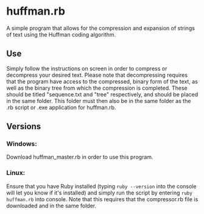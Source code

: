 # huffman.rb
A simple program that allows for the compression and expansion of strings of text using the Huffman coding algorithm.

## Use
Simply follow the instructions on screen in order to compress or decompress your desired text. Please note that decompressing requires that the program have access to the compressed, binary form of the text, as well as the binary tree from which the compression is completed. These should be titled "sequence.txt and "tree" respectively, and should be placed in the same folder. This folder must then also be in the same folder as the .rb script or .exe application for huffman.rb.

## Versions
### Windows:
Download huffman_master.rb in order to use this program.
### Linux:
Ensure that you have Ruby installed (typing `ruby --version` into the console will let you know if it's installed) and simply run the script by entering `ruby huffman.rb` into console. Note that this requires that the compressor.rb file is downloaded and in the same folder.

